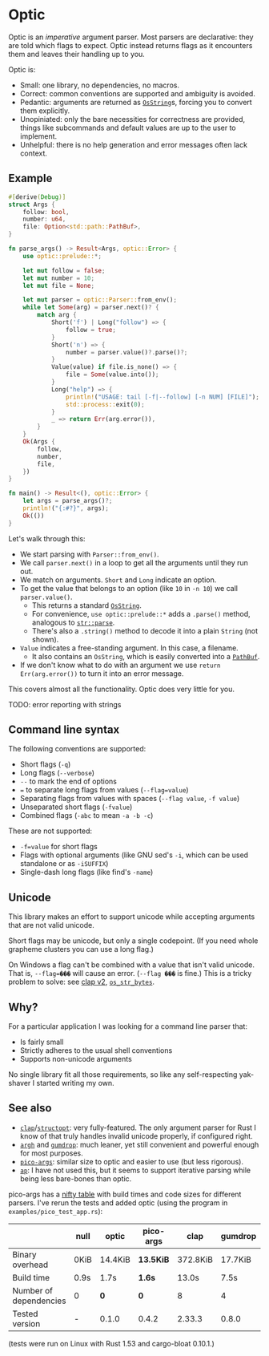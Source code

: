 # Optic

Optic is an *imperative* argument parser. Most parsers are declarative: they are told which flags to expect. Optic instead returns flags as it encounters them and leaves their handling up to you.

Optic is:
- Small: one library, no dependencies, no macros.
- Correct: common conventions are supported and ambiguity is avoided.
- Pedantic: arguments are returned as [`OsString`](https://doc.rust-lang.org/std/ffi/struct.OsString.html)s, forcing you to convert them explicitly.
- Unopiniated: only the bare necessities for correctness are provided, things like subcommands and default values are up to the user to implement.
- Unhelpful: there is no help generation and error messages often lack context.

## Example

```rust
#[derive(Debug)]
struct Args {
    follow: bool,
    number: u64,
    file: Option<std::path::PathBuf>,
}

fn parse_args() -> Result<Args, optic::Error> {
    use optic::prelude::*;

    let mut follow = false;
    let mut number = 10;
    let mut file = None;

    let mut parser = optic::Parser::from_env();
    while let Some(arg) = parser.next()? {
        match arg {
            Short('f') | Long("follow") => {
                follow = true;
            }
            Short('n') => {
                number = parser.value()?.parse()?;
            }
            Value(value) if file.is_none() => {
                file = Some(value.into());
            }
            Long("help") => {
                println!("USAGE: tail [-f|--follow] [-n NUM] [FILE]");
                std::process::exit(0);
            }
            _ => return Err(arg.error()),
        }
    }
    Ok(Args {
        follow,
        number,
        file,
    })
}

fn main() -> Result<(), optic::Error> {
    let args = parse_args()?;
    println!("{:#?}", args);
    Ok(())
}
```

Let's walk through this:
- We start parsing with `Parser::from_env()`.
- We call `parser.next()` in a loop to get all the arguments until they run out.
- We match on arguments. `Short` and `Long` indicate an option.
- To get the value that belongs to an option (like `10` in `-n 10`) we call `parser.value()`.
  - This returns a standard [`OsString`](https://doc.rust-lang.org/std/ffi/struct.OsString.html).
  - For convenience, `use optic::prelude::*` adds a `.parse()` method, analogous to [`str::parse`](https://doc.rust-lang.org/std/primitive.str.html#method.parse).
  - There's also a `.string()` method to decode it into a plain `String` (not shown).
- `Value` indicates a free-standing argument. In this case, a filename.
  - It also contains an `OsString`, which is easily converted into a [`PathBuf`](https://doc.rust-lang.org/std/path/struct.PathBuf.html).
- If we don't know what to do with an argument we use `return Err(arg.error())` to turn it into an error message.

This covers almost all the functionality. Optic does very little for you.

TODO: error reporting with strings

## Command line syntax
The following conventions are supported:
- Short flags (`-q`)
- Long flags (`--verbose`)
- `--` to mark the end of options
- `=` to separate long flags from values (`--flag=value`)
- Separating flags from values with spaces (`--flag value`, `-f value`)
- Unseparated short flags (`-fvalue`)
- Combined flags (`-abc` to mean `-a -b -c`)

These are not supported:
- `-f=value` for short flags
- Flags with optional arguments (like GNU sed's `-i`, which can be used standalone or as `-iSUFFIX`)
- Single-dash long flags (like find's `-name`)

## Unicode
This library makes an effort to support unicode while accepting arguments that are not valid unicode.

Short flags may be unicode, but only a single codepoint. (If you need whole grapheme clusters you can use a long flag.)

On Windows a flag can't be combined with a value that isn't valid unicode. That is, `--flag=���` will cause an error. (`--flag ���` is fine.) This is a tricky problem to solve: see [clap v2](https://github.com/clap-rs/clap/blob/v2-master/src/osstringext.rs), [`os_str_bytes`](https://crates.io/crates/os_str_bytes).

## Why?
For a particular application I was looking for a command line parser that:
- Is fairly small
- Strictly adheres to the usual shell conventions
- Supports non-unicode arguments

No single library fit all those requirements, so like any self-respecting yak-shaver I started writing my own.

## See also
- [`clap`](https://github.com/clap-rs/clap)/[`structopt`](https://github.com/TeXitoi/structopt): very fully-featured. The only argument parser for Rust I know of that truly handles invalid unicode properly, if configured right.
- [`argh`](https://github.com/google/argh) and [`gumdrop`](https://github.com/murarth/gumdrop): much leaner, yet still convenient and powerful enough for most purposes.
- [`pico-args`](https://github.com/RazrFalcon/pico-args): similar size to optic and easier to use (but less rigorous).
- [`ap`](https://github.com/jamesodhunt/ap-rs): I have not used this, but it seems to support iterative parsing while being less bare-bones than optic.

pico-args has a [nifty table](https://github.com/RazrFalcon/pico-args#alternatives) with build times and code sizes for different parsers. I've rerun the tests and added optic (using the program in `examples/pico_test_app.rs`):

|                        | null     | optic    | pico-args   | clap     | gumdrop  | structopt | argh     |
|------------------------|----------|----------|-------------|----------|----------|-----------|----------|
| Binary overhead        | 0KiB     | 14.4KiB  | **13.5KiB** | 372.8KiB | 17.7KiB  | 371.2KiB  | 16.8KiB  |
| Build time             | 0.9s     | 1.7s     | **1.6s**    | 13.0s    | 7.5s     | 17.0s     | 7.5s     |
| Number of dependencies | 0        | **0**    | **0**       | 8        | 4        | 19        | 6        |
| Tested version         | -        | 0.1.0    | 0.4.2       | 2.33.3   | 0.8.0    | 0.3.22    | 0.1.4    |

(tests were run on Linux with Rust 1.53 and cargo-bloat 0.10.1.)
